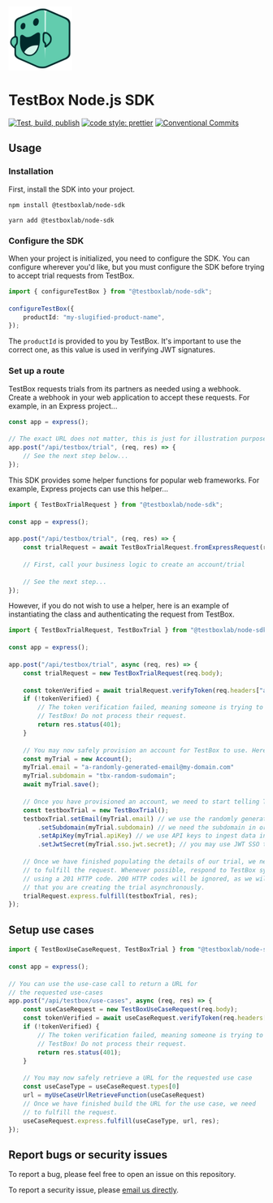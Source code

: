 <img src="./assets/pedals.svg" width="125" />

# TestBox Node.js SDK

[![Test, build, publish](https://github.com/TestBoxLab/node-sdk/actions/workflows/build.yml/badge.svg)](https://github.com/TestBoxLab/node-sdk/actions/workflows/build.yml)
[![code style: prettier](https://img.shields.io/badge/code_style-prettier-ff69b4.svg?style=flat-square)](https://github.com/prettier/prettier)
[![Conventional Commits](https://img.shields.io/badge/Conventional%20Commits-1.0.0-%23FE5196?logo=conventionalcommits&logoColor=white)](https://conventionalcommits.org)

## Usage

### Installation

First, install the SDK into your project.

```shell
npm install @testboxlab/node-sdk
```

```shell
yarn add @testboxlab/node-sdk
```

### Configure the SDK

When your project is initialized, you need to configure the SDK. You can configure wherever you'd like,
but you must configure the SDK before trying to accept trial requests from TestBox.

```typescript
import { configureTestBox } from "@testboxlab/node-sdk";

configureTestBox({
    productId: "my-slugified-product-name",
});
```

The `productId` is provided to you by TestBox. It's important to use the correct one, as this
value is used in verifying JWT signatures.

### Set up a route

TestBox requests trials from its partners as needed using a webhook. Create a webhook in your web
application to accept these requests. For example, in an Express project...

```typescript
const app = express();

// The exact URL does not matter, this is just for illustration purposes
app.post("/api/testbox/trial", (req, res) => {
    // See the next step below...
});
```

This SDK provides some helper functions for popular web frameworks. For example, Express projects
can use this helper...

```typescript
import { TestBoxTrialRequest } from "@testboxlab/node-sdk";

const app = express();

app.post("/api/testbox/trial", (req, res) => {
    const trialRequest = await TestBoxTrialRequest.fromExpressRequest(req);

    // First, call your business logic to create an account/trial

    // See the next step...
});
```

However, if you do not wish to use a helper, here is an example of instantiating the class
and authenticating the request from TestBox.

```typescript
import { TestBoxTrialRequest, TestBoxTrial } from "@testboxlab/node-sdk";

const app = express();

app.post("/api/testbox/trial", async (req, res) => {
    const trialRequest = new TestBoxTrialRequest(req.body);
    
    const tokenVerified = await trialRequest.verifyToken(req.headers["authorization"]);
    if (!tokenVerified) {
        // The token verification failed, meaning someone is trying to pretend to be
        // TestBox! Do not process their request.
        return res.status(401);
    }

    // You may now safely provision an account for TestBox to use. Here is an illustration.
    const myTrial = new Account();
    myTrial.email = "a-randomly-generated-email@my-domain.com"
    myTrial.subdomain = "tbx-random-sudomain";
    await myTrial.save();

    // Once you have provisioned an account, we need to start telling TestBox about it.
    const testboxTrial = new TestBoxTrial();
    testboxTrial.setEmail(myTrial.email) // we use the randomly generated email for SSO login
        .setSubdomain(myTrial.subdomain) // we need the subdomain in order to put users into your applicatio
        .setApiKey(myTrial.apiKey) // we use API keys to ingest data into a trial
        .setJwtSecret(myTrial.sso.jwt.secret); // you may use JWT SSO to authenticate our mutual users into your application

    // Once we have finished populating the details of our trial, we need
    // to fulfill the request. Whenever possible, respond to TestBox synchronously
    // using a 201 HTTP code. 200 HTTP codes will be ignored, as we will assume
    // that you are creating the trial asynchronously.
    trialRequest.express.fulfill(testboxTrial, res);
});
```

## Setup use cases

```typescript
import { TestBoxUseCaseRequest, TestBoxTrial } from "@testboxlab/node-sdk";

const app = express();

// You can use the use-case call to return a URL for 
// the requested use-cases
app.post("/api/testbox/use-cases", async (req, res) => {
    const useCaseRequest = new TestBoxUseCaseRequest(req.body);
    const tokenVerified = await useCaseRequest.verifyToken(req.headers["authorization"]);
    if (!tokenVerified) {
        // The token verification failed, meaning someone is trying to pretend to be
        // TestBox! Do not process their request.
        return res.status(401);
    }

    // You may now safely retrieve a URL for the requested use case
    const useCaseType = useCaseRequest.types[0]
    url = myUseCaseUrlRetrieveFunction(useCaseRequest)
    // Once we have finished build the URL for the use case, we need
    // to fulfill the request. 
    useCaseRequest.express.fulfill(useCaseType, url, res);
});
```

## Report bugs or security issues

To report a bug, please feel free to open an issue on this repository.

To report a security issue, please [email us directly][1].

[1]: mailto:dev@testbox.com
